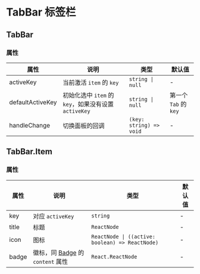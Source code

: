 # TabBar 标签栏

<code src="./demos/demo1.tsx"></code>

<code src="./demos/demo2.tsx"></code>

## TabBar

### 属性

| 属性             | 说明                                                 | 类型                    | 默认值                |
| ---------------- | ---------------------------------------------------- | ----------------------- | --------------------- |
| activeKey        | 当前激活 `item` 的 `key`                             | `string \| null`        | -                     |
| defaultActiveKey | 初始化选中 `item` 的 `key`，如果没有设置 `activeKey` | `string \| null`        | 第一个 `Tab` 的 `key` |
| handleChange         | 切换面板的回调                                       | `(key: string) => void` | -                     |

## TabBar.Item

### 属性

| 属性  | 说明                                        | 类型                                            | 默认值 |
| ----- | ------------------------------------------- | ----------------------------------------------- | ------ |
| key   | 对应 `activeKey`                            | `string`                                        | -      |
| title | 标题                                        | `ReactNode`                                     | -      |
| icon  | 图标                                        | `ReactNode \| ((active: boolean) => ReactNode)` | -      |
| badge | 徽标，同 [Badge](./badge) 的 `content` 属性 | `React.ReactNode`           | -      |
